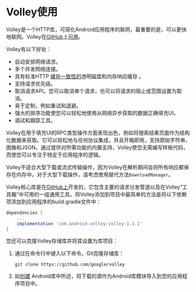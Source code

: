 # Volley使用

Volley是一个HTTP库，可简化Android应用程序的联网，最重要的是，可以更快地联网。Volley在[GitHub](https://github.com/google/volley)上[可用](https://github.com/google/volley)。

Volley有以下好处：

* 自动安排网络请求。
* 多个并发网络连接。
* 具有标准HTTP [缓存一致性的](http://en.wikipedia.org/wiki/Cache_coherence)透明磁盘和内存响应缓存 。
* 支持请求优先级。
* 取消请求API。您可以取消单个请求，也可以将请求的阻止或范围设置为取消。
* 易于定制，例如重试和退避。
* 强大的排序功能使您可以轻松地使用从网络异步获取的数据正确填充UI。
* 调试和跟踪工具。

Volley在用于填充UI的RPC类型操作方面表现出色，例如将搜索结果页面作为结构化数据来获取。它可以轻松地与任何协议集成，并且开箱即用，支持原始字符串，图像和JSON。通过提供对所需功能的内置支持，Volley使您无需编写样板代码，而使您可以专注于特定于应用程序的逻辑。

Volley不适合大型下载或流式传输操作，因为Volley在解析期间会将所有响应都保存在内存中。对于大型下载操作，请考虑使用替代方法`DownloadManager`。

Volley核心库是在[GitHub上](https://github.com/google/volley)开发的，它包含主要的请求分发管道以及在Volley“工具箱”中可用的一组通用工具。将Volley添加到项目中最简单的方法是将以下依赖项添加到应用程序的build.gradle文件中：

```groovy
dependencies {
    ...
    implementation 'com.android.volley:volley:1.1.1'
}
```

您还可以克隆Volley存储库并将其设置为库项目：

1. 通过在命令行中键入以下命令，Git克隆存储库：

   ```text
   git clone https://github.com/google/volley
   ```

2. 如[创建](https://developer.android.com/studio/projects/android-library.html) Android库中所述，将下载的源作为Android库模块导入到您的应用程序项目中。


